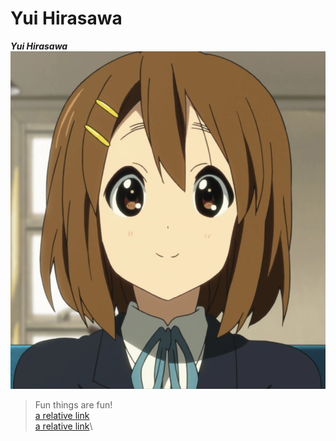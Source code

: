 # Yui Hirasawa
***Yui Hirasawa***
![Image](Yui_Hirasawa_new_mugshot.webp)
> Fun things are fun!\
[a relative link](report1.md)\
[a relative link](report2-2.md)\
